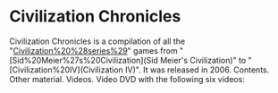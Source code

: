# Civilization Chronicles

Civilization Chronicles is a compilation of all the "[Civilization%20%28series%29](Civilization)" games from "[Sid%20Meier%27s%20Civilization](Sid Meier's Civilization)" to "[Civilization%20IV](Civilization IV)". It was released in 2006.
Contents.
Other material.
Videos.
Video DVD with the following six videos: